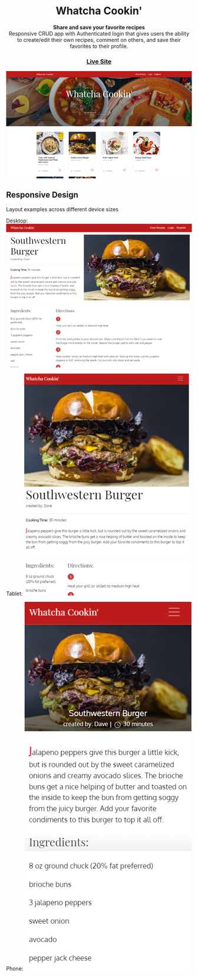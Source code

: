 <h1 align="center">Whatcha Cookin'</h1>
<div align="center">
    <strong>Share and save your favorite recipes</strong>
</div>

<div align="center">Responsive CRUD app with Authenticated login that gives users the ability to create/edit their own recipes, comment on others, and save their favorites to their profile.</div>

<div align="center">
    <h3>
        <a href="https://desolate-bayou-45683.herokuapp.com/recipes">
            Live Site
        </a>
</div>

![Screenshot of recipes index](/public/img/Screenshot.png)

## Responsive Design
Layout examples across different device sizes

Desktop:
![screenshot of desktop layout](/public/img/responsive-desktop.png)

Tablet: 
![screenshot of tablet layout](/public/img/responsive-tablet.png)

Phone: 
![screenshot of phone layout](/public/img/responsive-phone.png)